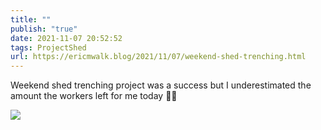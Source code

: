 ```yaml
---
title: ""
publish: "true"
date: 2021-11-07 20:52:52
tags: ProjectShed
url: https://ericmwalk.blog/2021/11/07/weekend-shed-trenching.html
---
```


Weekend shed trenching project was a success but I underestimated the amount the workers left for me today 🤦‍♂️


![](https://ericmwalk.blog/uploads/2023/e144292a54.jpg)